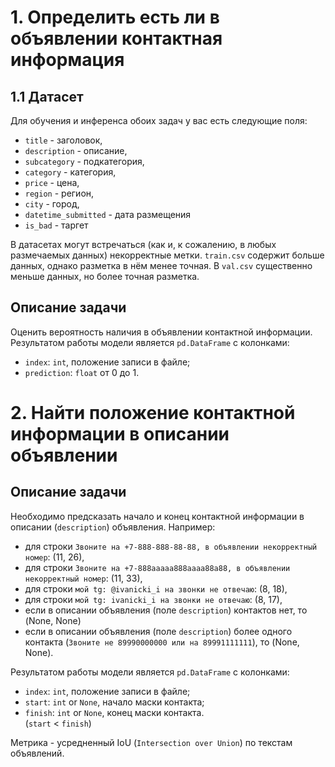 # 1. Определить есть ли в объявлении контактная информация 
## 1.1 Датасет
Для обучения и инференса обоих задач у вас есть следующие поля:
* `title` - заголовок,
* `description` - описание,
* `subcategory` - подкатегория,
* `category` - категория,
* `price` - цена,
* `region` - регион,
* `city` - город,
* `datetime_submitted` - дата размещения
* `is_bad` - таргет


В датасетах могут встречаться (как и, к сожалению, в любых размечаемых данных) некорректные метки. `train.csv` содержит больше данных, однако разметка в нём менее точная. В `val.csv` существенно меньше данных, но более точная разметка.

## Описание задачи
Оценить вероятность наличия в объявлении контактной информации. Результатом работы модели является `pd.DataFrame` с колонками:
* `index`: `int`, положение записи в файле;
* `prediction`: `float` от 0 до 1.



# 2. Найти положение контактной информации в описании объявлении
## Описание задачи

Необходимо предсказать начало и конец контактной информации в описании (`description`) объявления. 
Например:
* для строки `Звоните на +7-888-888-88-88, в объявлении некорректный номер`: (11, 26),
* для строки `Звоните на +7-888aaaaa888aaaa88a88, в объявлении некорректный номер`: (11, 33),
* для строки `мой tg: @ivanicki_i на звонки не отвечаю`: (8, 18),
* для строки `мой tg: ivanicki_i на звонки не отвечаю`: (8, 17),
* если в описании объявления (поле `description`) контактов нет, то (None, None)
* если в описании объявления (поле `description`) более одного контакта (`Звоните не 89990000000 или на 89991111111`), то (None, None).

Результатом работы модели является `pd.DataFrame` с колонками:
* `index`: `int`, положение записи в файле;
* `start`: `int` or `None`, начало маски контакта;
* `finish`: `int` or `None`, конец маски контакта.\
(`start` < `finish`)

Метрика - усредненный IoU (`Intersection over Union`) по текстам объявлений.